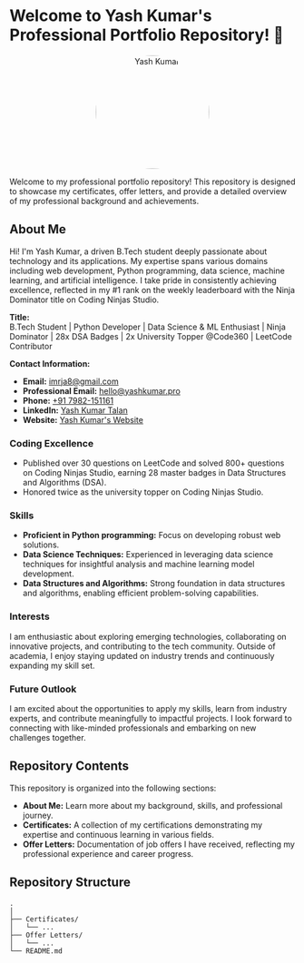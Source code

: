 # Welcome to Yash Kumar's Professional Portfolio Repository! 📂

<p align="center">
  <img src="https://media.licdn.com/dms/image/D5603AQHvoIgmZM59ZQ/profile-displayphoto-shrink_400_400/0/1713079126848?e=1721865600&v=beta&t=c2qkLGRdGtsNMazVCYALlcE0K08uDC7HVLkU_Xm_ZS8" alt="Yash Kumar" width="200" height="200" style="border-radius: 50%;">
</p>

Welcome to my professional portfolio repository! This repository is designed to showcase my certificates, offer letters, and provide a detailed overview of my professional background and achievements.

## About Me

Hi! I'm Yash Kumar, a driven B.Tech student deeply passionate about technology and its applications. My expertise spans various domains including web development, Python programming, data science, machine learning, and artificial intelligence. I take pride in consistently achieving excellence, reflected in my #1 rank on the weekly leaderboard with the Ninja Dominator title on Coding Ninjas Studio.

**Title:**  
B.Tech Student | Python Developer | Data Science & ML Enthusiast | Ninja Dominator | 28x DSA Badges | 2x University Topper @Code360 | LeetCode Contributor

**Contact Information:**
- **Email:** [imrja8@gmail.com](mailto:imrja8@gmail.com)
- **Professional Email:** [hello@yashkumar.pro](mailto:hello@yashkumar.pro)
- **Phone:** [+91 7982-151161](tel:+917982151161)
- **LinkedIn:** [Yash Kumar Talan](https://www.linkedin.com/in/yash-kumar-talan/)
- **Website:** [Yash Kumar's Website](https://www.yashkumar.pro)

### Coding Excellence

- Published over 30 questions on LeetCode and solved 800+ questions on Coding Ninjas Studio, earning 28 master badges in Data Structures and Algorithms (DSA).
- Honored twice as the university topper on Coding Ninjas Studio.

### Skills

- **Proficient in Python programming:** Focus on developing robust web solutions.
- **Data Science Techniques:** Experienced in leveraging data science techniques for insightful analysis and machine learning model development.
- **Data Structures and Algorithms:** Strong foundation in data structures and algorithms, enabling efficient problem-solving capabilities.

### Interests

I am enthusiastic about exploring emerging technologies, collaborating on innovative projects, and contributing to the tech community. Outside of academia, I enjoy staying updated on industry trends and continuously expanding my skill set.

### Future Outlook

I am excited about the opportunities to apply my skills, learn from industry experts, and contribute meaningfully to impactful projects. I look forward to connecting with like-minded professionals and embarking on new challenges together.

## Repository Contents

This repository is organized into the following sections:

- **About Me:** Learn more about my background, skills, and professional journey.
- **Certificates:** A collection of my certifications demonstrating my expertise and continuous learning in various fields.
- **Offer Letters:** Documentation of job offers I have received, reflecting my professional experience and career progress.

## Repository Structure

```plaintext
.
│
├── Certificates/
│   └── ...
├── Offer Letters/
│   └── ...
└── README.md
